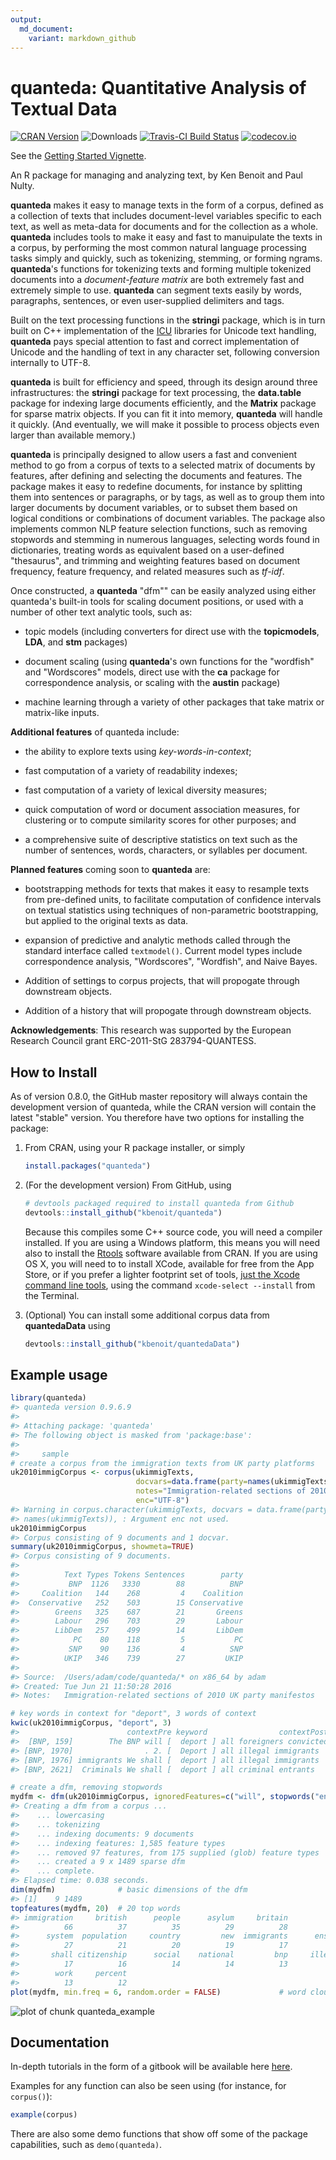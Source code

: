 ```yaml
---
output:
  md_document:
    variant: markdown_github
---
```


<!-- README.md is generated from README.Rmd. Please edit that file -->



quanteda: Quantitative Analysis of Textual Data
===============================================

[![CRAN Version](http://www.r-pkg.org/badges/version/quanteda)](http://cran.r-project.org/package=quanteda)
![Downloads](http://cranlogs.r-pkg.org/badges/quanteda)
[![Travis-CI Build Status](https://travis-ci.org/kbenoit/quanteda.svg?branch=master)](https://travis-ci.org/kbenoit/quanteda)
[![codecov.io](https://codecov.io/github/kbenoit/quanteda/coverage.svg?branch=master)][1]


[1]: https://codecov.io/gh/kbenoit/quanteda/branch/master

See the [Getting Started Vignette](http://htmlpreview.github.com/?https://github.com/kbenoit/quanteda/blob/master/vignettes/quickstart.html).

An R package for managing and analyzing text, by Ken Benoit and Paul Nulty.

**quanteda** makes it easy to manage texts in the form of a
corpus, defined as a collection of texts that includes document-level
variables specific to each text, as well as meta-data for documents
and for the collection as a whole.  **quanteda** includes tools to make it
easy and fast to manuipulate the texts in a corpus, by performing the most common
natural language processing tasks simply and quickly, such as tokenizing,
stemming, or forming ngrams.  **quanteda**'s functions for tokenizing texts
and forming multiple tokenized documents into a *document-feature matrix* are
both extremely fast and extremely simple to use.  **quanteda** can segment texts
easily by words, paragraphs, sentences, or even user-supplied delimiters and tags.

Built on the text processing
functions in the **stringi** package,
which is in turn built on C++ implementation of the [ICU](http://www.icu-project.org/)
libraries for Unicode text handling, **quanteda** pays special attention to fast and correct
implementation of Unicode and the handling of text in any character set, following conversion
internally to UTF-8.


**quanteda** is built for efficiency and speed, through its design around three infrastructures: the **stringi** package for text processing, the **data.table** package for indexing large documents efficiently, and the **Matrix** package for sparse matrix objects.  If you can fit it into memory, **quanteda** will handle it quickly.  (And eventually, we will make it possible to process objects even larger than available memory.)

**quanteda** is principally designed to allow users a fast and convenient method to go from 
a corpus of texts to a selected matrix of documents by features, after defining and selecting
the documents and features.  The package makes it easy to redefine documents, for instance by splitting them into sentences or paragraphs, or by tags, as well as to group them into larger documents by document variables, or to subset them based on logical conditions or combinations of document variables.  The package also implements common NLP feature selection functions, such as removing stopwords and stemming in numerous languages, selecting words found in dictionaries, treating words as equivalent based on a user-defined "thesaurus", and trimming and weighting features based on document frequency, feature frequency, and related measures such as *tf-idf*.
 
Once constructed, a **quanteda** "dfm"" can be easily analyzed using either quanteda's built-in tools for scaling document positions, or used with a number of other text analytic tools, such as:

*  topic models (including converters for direct use with the **topicmodels**, **LDA**, and **stm** packages)

*  document scaling (using **quanteda**'s own functions for the "wordfish" and "Wordscores" models, direct use with the **ca** package for correspondence analysis, or scaling with the **austin** package)

*  machine learning through a variety of other packages that take matrix or matrix-like inputs.


**Additional features** of quanteda include:

*  the ability to explore texts using *key-words-in-context*;

*  fast computation of a variety of readability indexes;

*  fast computation of a variety of lexical diversity measures;

*  quick computation of word or document association measures, for clustering or to compute similarity scores for other purposes; and

*  a comprehensive suite of descriptive statistics on text such as the number of sentences, words, characters, or syllables per document.


**Planned features** coming soon to **quanteda** are:

*  bootstrapping methods for texts that makes it easy to resample texts
   from pre-defined units, to facilitate computation of confidence
   intervals on textual statistics using techniques of non-parametric
   bootstrapping, but applied to the original texts as data. 
   
*  expansion of predictive and analytic methods called through the standard 
   interface called `textmodel()`.  Current model types include correspondence analysis, "Wordscores", "Wordfish", and Naive Bayes.

*  Addition of settings to corpus projects, that will propogate through downstream objects.

*  Addition of a history that will propogate through downstream objects.

**Acknowledgements**:  This research was supported by the European Research Council grant ERC-2011-StG 283794-QUANTESS.

How to Install
--------------

As of version 0.8.0, the GitHub master repository will always contain the development version of quanteda, while the CRAN version will contain the latest "stable" version.  You therefore have two options for installing the package:

1.  From CRAN, using your R package installer, or simply

    ```r
    install.packages("quanteda")
    ```

2.  (For the development version) From GitHub, using

    ```r
    # devtools packaged required to install quanteda from Github
    devtools::install_github("kbenoit/quanteda")
    ```

    Because this compiles some C++ source code, you will need a compiler installed.  If you are using a Windows platform, this means you will need also to install the [Rtools](http://cran.r-project.org/bin/windows/Rtools/) software available from CRAN.  If you are using OS X, you will need to to install XCode, available for free from the App Store, or if you prefer a lighter footprint set of tools, [just the Xcode command line tools](http://osxdaily.com/2014/02/12/install-command-line-tools-mac-os-x/
), using the command `xcode-select --install` from the Terminal.

3.  (Optional) You can install some additional corpus data from **quantedaData** using

    ```r
    devtools::install_github("kbenoit/quantedaData")
    ```

Example usage
-------


```r
library(quanteda)
#> quanteda version 0.9.6.9
#> 
#> Attaching package: 'quanteda'
#> The following object is masked from 'package:base':
#> 
#>     sample
# create a corpus from the immigration texts from UK party platforms
uk2010immigCorpus <- corpus(ukimmigTexts,
                            docvars=data.frame(party=names(ukimmigTexts)),
                            notes="Immigration-related sections of 2010 UK party manifestos",
                            enc="UTF-8")
#> Warning in corpus.character(ukimmigTexts, docvars = data.frame(party =
#> names(ukimmigTexts)), : Argument enc not used.
uk2010immigCorpus
#> Corpus consisting of 9 documents and 1 docvar.
summary(uk2010immigCorpus, showmeta=TRUE)
#> Corpus consisting of 9 documents.
#> 
#>          Text Types Tokens Sentences        party
#>           BNP  1126   3330        88          BNP
#>     Coalition   144    268         4    Coalition
#>  Conservative   252    503        15 Conservative
#>        Greens   325    687        21       Greens
#>        Labour   296    703        29       Labour
#>        LibDem   257    499        14       LibDem
#>            PC    80    118         5           PC
#>           SNP    90    136         4          SNP
#>          UKIP   346    739        27         UKIP
#> 
#> Source:  /Users/adam/code/quanteda/* on x86_64 by adam
#> Created: Tue Jun 21 11:50:28 2016
#> Notes:   Immigration-related sections of 2010 UK party manifestos

# key words in context for "deport", 3 words of context
kwic(uk2010immigCorpus, "deport", 3)
#>                        contextPre keyword                contextPost
#>  [BNP, 159]        The BNP will [  deport ] all foreigners convicted
#> [BNP, 1970]                . 2. [  Deport ] all illegal immigrants  
#> [BNP, 1976] immigrants We shall [  deport ] all illegal immigrants  
#> [BNP, 2621]  Criminals We shall [  deport ] all criminal entrants

# create a dfm, removing stopwords
mydfm <- dfm(uk2010immigCorpus, ignoredFeatures=c("will", stopwords("english")))
#> Creating a dfm from a corpus ...
#>    ... lowercasing
#>    ... tokenizing
#>    ... indexing documents: 9 documents
#>    ... indexing features: 1,585 feature types
#>    ... removed 97 features, from 175 supplied (glob) feature types
#>    ... created a 9 x 1489 sparse dfm
#>    ... complete. 
#> Elapsed time: 0.038 seconds.
dim(mydfm)              # basic dimensions of the dfm
#> [1]    9 1489
topfeatures(mydfm, 20)  # 20 top words
#> immigration     british      people      asylum     britain          uk 
#>          66          37          35          29          28          27 
#>      system  population     country         new  immigrants      ensure 
#>          27          21          20          19          17          17 
#>       shall citizenship      social    national         bnp     illegal 
#>          17          16          14          14          13          13 
#>        work     percent 
#>          13          12
plot(mydfm, min.freq = 6, random.order = FALSE)             # word cloud     
```

![plot of chunk quanteda_example](images/quanteda_example-1.png)


Documentation
-------------

In-depth tutorials in the form of a gitbook will be available here [here](http://kbenoit.github.io/quanteda).

Examples for any function can also be seen using (for instance, for `corpus()`):
```r
example(corpus)
```
There are also some demo functions that show off some of the package capabilities, such 
as `demo(quanteda)`.
